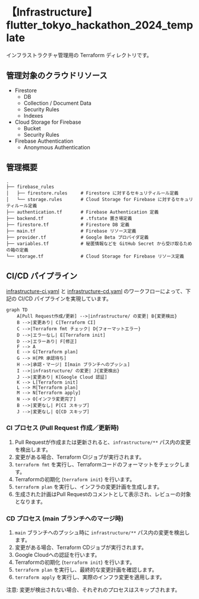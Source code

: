 # 【Infrastructure】 flutter_tokyo_hackathon_2024_template

インフラストラクチャ管理用の Terraform ディレクトリです。

## 管理対象のクラウドリソース

- Firestore
  - DB
  - Collection / Document Data
  - Security Rules
  - Indexes
- Cloud Storage for Firebase
  - Bucket
  - Security Rules
- Firebase Authentication
  - Anonymous Authentication

## 管理概要

```plain
.
├── firebase_rules          
│   ├── firestore.rules     # Firestore に対するセキュリティルール定義
│   └── storage.rules       # Cloud Storage for Firebase に対するセキュリティルール定義
├── authentication.tf       # Firebase Authentication 定義
├── backend.tf              # .tfstate 置き場定義
├── firestore.tf            # Firestore DB 定義
├── main.tf                 # Firebase リソース定義
├── provider.tf             # Google Beta プロバイダ定義
├── variables.tf            # 秘匿情報などを GitHub Secret から受け取るための箱の定義
└── storage.tf              # Cloud Storage for Firebase リソース定義
```

## CI/CD パイプライン

[infrastructure-ci.yaml](../.github/workflows/infrastructure-ci.yaml) と [infrastructure-cd.yaml](../.github/workflows/infrastructure-cd.yaml) のワークフローによって、下記の CI/CD パイプラインを実現しています。

```mermaid
graph TD
    A[Pull Request作成/更新] -->|infrastructure/ の変更| B{変更検出}
    B -->|変更あり| C[Terraform CI]
    C -->|Terraform fmt チェック| D{フォーマットエラー}
    D -->|エラーなし| E[Terraform init]
    D -->|エラーあり| F[修正]
    F --> A
    E --> G[Terraform plan]
    G --> H[PR 承認待ち]
    H -->|承認・マージ| I[main ブランチへのプッシュ]
    I -->|infrastructure/ の変更| J{変更検出}
    J -->|変更あり| K[Google Cloud 認証]
    K --> L[Terraform init]
    L --> M[Terraform plan]
    M --> N[Terraform apply]
    N --> O[インフラ変更完了]
    B -->|変更なし| P[CI スキップ]
    J -->|変更なし| Q[CD スキップ]
```

### CI プロセス (Pull Request 作成／更新時)
1. Pull Requestが作成または更新されると、`infrastructure/**` パス内の変更を検出します。
2. 変更がある場合、Terraform CIジョブが実行されます。
3. `terraform fmt` を実行し、Terraformコードのフォーマットをチェックします。
4. Terraformの初期化 (`terraform init`) を行います。
5. `terraform plan` を実行し、インフラの変更計画を生成します。
6. 生成された計画はPull Requestのコメントとして表示され、レビューの対象となります。

### CD プロセス (main ブランチへのマージ時)
1. `main` ブランチへのプッシュ時に `infrastructure/**` パス内の変更を検出します。
2. 変更がある場合、Terraform CDジョブが実行されます。
3. Google Cloudへの認証を行います。
4. Terraformの初期化 (`terraform init`) を行います。
5. `terraform plan` を実行し、最終的な変更計画を確認します。
6. `terraform apply` を実行し、実際のインフラ変更を適用します。

注意: 変更が検出されない場合、それぞれのプロセスはスキップされます。
